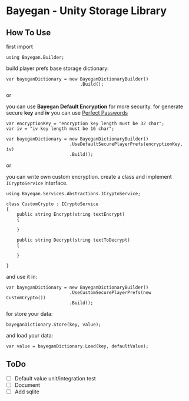 # Bayegan - Unity Storage Library

## How To Use

first import 
```
using Bayegan.Builder;
```

build player prefs base storage dictionary:
```
var bayeganDictionary = new BayeganDictionaryBuilder()
                            .Build();
```
or

you can use **Bayegan Default Encryption** for more security. 
for generate secure **key** and **iv** you can use  [Perfect Passwords](https://www.grc.com/passwords.htm)
```
var encryptionKey = "encryption key length must be 32 char";
var iv = "iv key length must be 16 char";

var bayeganDictionary = new BayeganDictionaryBuilder()
                        .UseDefaultSecurePlayerPrefs(encryptionKey, iv)
                        .Build();
```
or

you can write own custom encryption. create a class and implement `ICryptoService` interface.
```
using Bayegan.Services.Abstractions.ICryptoService;

class CustomCrypto : ICryptoService
{
    public string Encrypt(string textEncrypt)
    {

    }

    public string Decrypt(string textToDecrypt)
    {

    }

}

```
and use it in:
```
var bayeganDictionary = new BayeganDictionaryBuilder()
                        .UseCustomSecurePlayerPrefs(new CustomCrypto())
                        .Build();
```

for store your data:
```
bayeganDictionary.Store(key, value);
```
and load your data:
```
var value = bayeganDictionary.Load(key, defaultValue);
```

## ToDo
- [ ] Default value unit/integration test
- [ ] Document
- [ ] Add sqlite